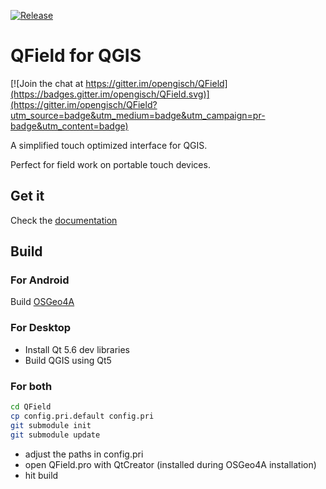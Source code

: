 [![Release](https://img.shields.io/github/release/opengisch/QField.svg)](https://github.com/opengisch/QField/releases)

# QField for QGIS

[![Join the chat at https://gitter.im/opengisch/QField](https://badges.gitter.im/opengisch/QField.svg)](https://gitter.im/opengisch/QField?utm_source=badge&utm_medium=badge&utm_campaign=pr-badge&utm_content=badge)

A simplified touch optimized interface for QGIS.

Perfect for field work on portable touch devices.

## Get it

Check the [documentation](https://opengisch.github.io/QField-docs/installation-guide/index.html)

## Build

### For Android

Build [OSGeo4A](https://github.com/opengisch/OSGeo4A)

### For Desktop

* Install Qt 5.6 dev libraries
* Build QGIS using Qt5

### For both

```sh
cd QField
cp config.pri.default config.pri
git submodule init
git submodule update
```

 * adjust the paths in config.pri
 * open QField.pro with QtCreator (installed during OSGeo4A installation)
 * hit build
